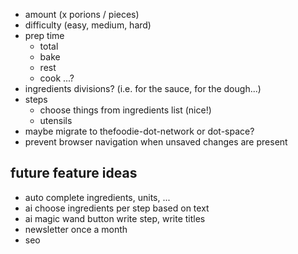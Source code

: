- amount (x porions / pieces)
- difficulty (easy, medium, hard)
- prep time
  - total
  - bake
  - rest
  - cook
    ...?
- ingredients divisions? (i.e. for the sauce, for the dough...)
- steps
  - choose things from ingredients list (nice!)
  - utensils
- maybe migrate to thefoodie-dot-network or dot-space?
- prevent browser navigation when unsaved changes are present

## future feature ideas

- auto complete ingredients, units, ...
- ai choose ingredients per step based on text
- ai magic wand button write step, write titles
- newsletter once a month
- seo
